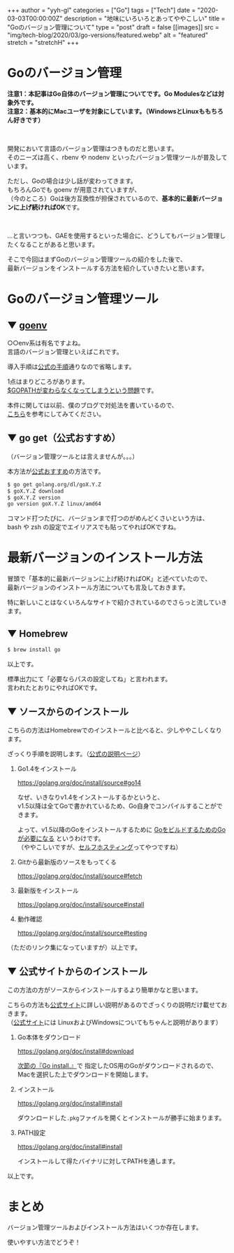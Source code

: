 +++
author = "yyh-gl"
categories = ["Go"]
tags = ["Tech"]
date = "2020-03-03T00:00:00Z"
description = "地味にいろいろとあってややこしい"
title = "Goのバージョン管理について"
type = "post"
draft = false
[[images]]
  src = "img/tech-blog/2020/03/go-versions/featured.webp"
  alt = "featured"
  stretch = "stretchH"
+++


# Goのバージョン管理

<b>注意1：本記事はGo自体のバージョン管理についてです。Go Modulesなどは対象外です。</b> <br>
<b>注意2：基本的にMacユーザを対象にしています。（WindowsとLinuxももちろん好きです）</b>

<br>

開発において言語のバージョン管理はつきものだと思います。<br>
そのニーズは高く、rbenv や nodenv といったバージョン管理ツールが普及しています。

ただし、Goの場合は少し話が変わってきます。<br>
もちろんGoでも goenv が用意されていますが、<br>
（今のところ）Goは後方互換性が担保されているので、<b>基本的に最新バージョンに上げ続ければOK</b>です。 

<br>

…と言いつつも、GAEを使用するといった場合に、どうしてもバージョン管理したくなることがあると思います。

そこで今回はまずGoのバージョン管理ツールの紹介をした後で、<br>
最新バージョンをインストールする方法を紹介していきたいと思います。

# Goのバージョン管理ツール

## ▼ [goenv](https://github.com/syndbg/goenv)

○○env系は有名ですよね。<br>
言語のバージョン管理といえばこれです。

導入手順は[公式の手順](https://github.com/syndbg/goenv/blob/master/INSTALL.md)通りなので省略します。

1点はまりどころがあります。<br>
<u>$GOPATHが変わらなくなってしまうという問題</u>です。

本件に関しては以前、僕のブログで対処法を書いているので、<br>
[こちら](https://yyh-gl.github.io/tech-blog/blog/gopath/)を参考にしてみてください。

## ▼ go get（公式おすすめ）

（バージョン管理ツールとは言えませんが。。。）

本方法が[公式おすすめ](https://golang.org/doc/install#extra_versions)の方法です。

```zsh
$ go get golang.org/dl/goX.Y.Z
$ goX.Y.Z download
$ goX.Y.Z version
go version goX.Y.Z linux/amd64
```

コマンド打つたびに、バージョンまで打つのがめんどくさいという方は、<br>
bash や zsh の設定でエイリアスでも貼ってやればOKですね。


# 最新バージョンのインストール方法

冒頭で「基本的に最新バージョンに上げ続ければOK」と述べていたので、<br>
最新バージョンのインストール方法についても言及しておきます。

特に新しいことはなくいろんなサイトで紹介されているのでさらっと流していきます。

## ▼ Homebrew

```zsh
$ brew install go
```

以上です。

標準出力にて「必要ならパスの設定してね」と言われます。<br>
言われたとおりにやればOKです。

## ▼ ソースからのインストール

こちらの方法はHomebrewでのインストールと比べると、少しややこしくなります。

ざっくり手順を説明します。（[公式の説明ページ](https://golang.org/doc/install/source)）

1. Go1.4をインストール

    https://golang.org/doc/install/source#go14

    なぜ、いきなりv1.4をインストールするかというと、<br>
    v1.5以降は全てGoで書かれているため、Go自身でコンパイルすることができます。
    
    よって、v1.5以降のGoをインストールするために <u>GoをビルドするためのGoが必要になる</u> というわけです。<br>
    （ややこしいですが、[セルフホスティング](https://ja.wikipedia.org/wiki/%E3%82%BB%E3%83%AB%E3%83%95%E3%83%9B%E3%82%B9%E3%83%86%E3%82%A3%E3%83%B3%E3%82%B0)ってやつですね）

1. Gitから最新版のソースをもってくる

    https://golang.org/doc/install/source#fetch

1. 最新版をインストール

    https://golang.org/doc/install/source#install

1. 動作確認

    https://golang.org/doc/install/source#testing

（ただのリンク集になっていますが）以上です。

## ▼ 公式サイトからのインストール

この方法の方がソースからインストールするより簡単かなと思います。

こちらの方法も[公式サイト](https://golang.org/doc/install)に詳しい説明があるのでざっくりの説明だけ載せておきます。<br>
（[公式サイト](https://golang.org/doc/install)には
LinuxおよびWindowsについてもちゃんと説明があります）


1. Go本体をダウンロード

    https://golang.org/doc/install#download

    [次節の『Go install.』](https://golang.org/doc/install#install)で
    指定したOS用のGoがダウンロードされるので、Macを選択した上でダウンロードを開始します。

1. インストール

    https://golang.org/doc/install#install

    ダウンロードした`.pkg`ファイルを開くとインストールが勝手に始まります。

1. PATH設定

    https://golang.org/doc/install#install

    インストールして得たバイナリに対してPATHを通します。

以上です。


# まとめ

バージョン管理ツールおよびインストール方法はいくつか存在します。

使いやすい方法でどうぞ！
